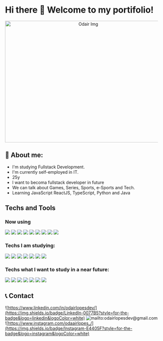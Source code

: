 # Hi there 👋 Welcome to my portifolio!

<div align="center">
  <img align="center" height="400" width="533" alt="Odair Img" src="https://cdn.dribbble.com/users/1292677/screenshots/6139167/media/fcf7fd0c619bb87706533079240915f3.gif" />
</div>


## 🤵 About me:

- I'm studying Fullstack Development.
- I'm currently self-employed in IT.
- 25y
- I want to becoma fullstack developer in future
- We can talk about Games, Series, Sports, e-Sports and Tech.
- Learning JavaScript ReactJS, TypeScript, Python and Java

## Techs and Tools

### Now using

![](https://img.shields.io/badge/Ubuntu-E95420?style=for-the-badge&logo=ubuntu&logoColor=white)
![](https://img.shields.io/badge/Visual_Studio_Code-0078D4?style=for-the-badge&logo=visual%20studio%20code&logoColor=white)
![](https://img.shields.io/badge/HTML5-E34F26?style=for-the-badge&logo=html5&logoColor=white)
![](https://img.shields.io/badge/CSS3-1572B6?style=for-the-badge&logo=css3&logoColor=white)
![](https://img.shields.io/badge/JavaScript-323330?style=for-the-badge&logo=javascript&logoColor=F7DF1E)
![](https://img.shields.io/badge/React-20232A?style=for-the-badge&logo=react&logoColor=61DAFB)
![](https://img.shields.io/badge/styled--components-DB7093?style=for-the-badge&logo=styled-components&logoColor=white)
![](https://img.shields.io/badge/Git-F05032?style=for-the-badge&logo=git&logoColor=white)
![](https://img.shields.io/badge/Material--UI-0081CB?style=for-the-badge&logo=material-ui&logoColor=white)

### Techs I am studying:

![](https://img.shields.io/badge/Redux-593D88?style=for-the-badge&logo=redux&logoColor=white)
![](https://img.shields.io/badge/TypeScript-007ACC?style=for-the-badge&logo=typescript&logoColor=white)
![](https://img.shields.io/badge/Python-3776AB?style=for-the-badge&logo=python&logoColor=white)
![](https://img.shields.io/badge/Flask-000000?style=for-the-badge&logo=flask&logoColor=white)
![](https://img.shields.io/badge/PostgreSQL-316192?style=for-the-badge&logo=postgresql&logoColor=white)
![](https://img.shields.io/badge/MongoDB-white?style=for-the-badge&logo=mongodb&logoColor=4EA94B)
![](https://img.shields.io/badge/Django-092E20?style=for-the-badge&logo=django&logoColor=green)

### Techs what I want to study in a near future:

![](https://img.shields.io/badge/Sass-CC6699?style=for-the-badge&logo=sass&logoColor=white)
![](https://img.shields.io/badge/Java-ED8B00?style=for-the-badge&logo=java&logoColor=white)
![](https://img.shields.io/badge/Spring-6DB33F?style=for-the-badge&logo=spring&logoColor=white)
![](https://img.shields.io/badge/Spring_Boot-F2F4F9?style=for-the-badge&logo=spring-boot)
![](https://img.shields.io/badge/Laravel-FF2D20?style=for-the-badge&logo=laravel&logoColor=white)
![](https://img.shields.io/badge/Docker-2CA5E0?style=for-the-badge&logo=docker&logoColor=white)
![](https://img.shields.io/badge/Amazon_AWS-FF9900?style=for-the-badge&logo=amazonaws&logoColor=white)

## 📞 Contact

![https://www.linkedin.com/in/odairlopesdev/](https://img.shields.io/badge/LinkedIn-0077B5?style=for-the-badge&logo=linkedin&logoColor=white)
![mailto:odairlopesdev@gmail.com](https://img.shields.io/badge/Gmail-D14836?style=for-the-badge&logo=gmail&logoColor=white)
![https://www.instagram.com/odaairlopes_/](https://img.shields.io/badge/Instagram-E4405F?style=for-the-badge&logo=instagram&logoColor=white)

